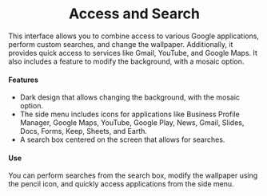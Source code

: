 <h1 align="center">Access and Search</h1>

<p>This interface allows you to combine access to various Google applications, perform custom searches, and change the wallpaper. Additionally, it provides quick access to services like Gmail, YouTube, and Google Maps. It also includes a feature to modify the background, with a mosaic option.</p>

<h4>Features</h4>

<ul>
<li>Dark design that allows changing the background, with the mosaic option.</li>
<li>The side menu includes icons for applications like Business Profile Manager, Google Maps, YouTube, Google Play, News, Gmail, Slides, Docs, Forms, Keep, Sheets, and Earth.</li>
<li>A search box centered on the screen that allows for searches.</li>
</ul>

<h4>Use</h4>

<p>You can perform searches from the search box, modify the wallpaper using the pencil icon, and quickly access applications from the side menu.</p>